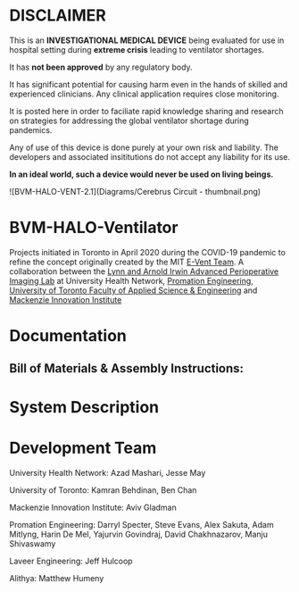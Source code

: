 # DISCLAIMER
This is an **INVESTIGATIONAL MEDICAL DEVICE** being evaluated for use
in hospital setting during **extreme crisis** leading to ventilator
shortages.

It has **not been approved** by any regulatory body.

It has significant potential for causing harm  even in the hands of
skilled and experienced clinicians. Any clinical application requires close
monitoring.

It is posted here in order to faciliate rapid knowledge sharing and research
on strategies for addressing the global ventilator shortage during pandemics.

Any of use of this device is done purely at your own risk and liability. The
developers and associated insititutions do not accept any liability for its use.

**In an ideal world, such a device would never be used on living beings.**

![BVM-HALO-VENT-2.1](Diagrams/Cerebrus Circuit - thumbnail.png)

# BVM-HALO-Ventilator
Projects initiated in Toronto in April 2020 during the COVID-19 pandemic to refine the concept originally created by the MIT <a href="https://e-vent.mit.edu" rel="nofollow" target="_blank">E-Vent Team</a>. A collaboration between the 
<a href="https://apil.ca" rel="nofollow" target="_blank">Lynn and Arnold Irwin Advanced Perioperative Imaging Lab</a> at University Health Network,
<a href="https://www.promation.com" rel="nofollow" target="_blank">Promation Engineering</a>, 
<a href="https://www.engineering.utoronto.ca" rel="nofollow" target="_blank">University of Toronto Faculty of Applied Science & Engineering</a> and 
<a href="https://mi2health.com" rel="nofollow" target="_blank">Mackenzie Innovation Institute</a>

# Documentation
## Bill of Materials & Assembly Instructions:

# System Description

# Development Team
University Health Network: Azad Mashari, Jesse May

University of Toronto: Kamran Behdinan, Ben Chan

Mackenzie Innovation Institute: Aviv Gladman

Promation Engineering: Darryl Specter, Steve Evans, Alex Sakuta, Adam Mitlyng, Harin De Mel, Yajurvin Govindraj, David Chakhnazarov, Manju Shivaswamy 

Laveer Engineering: Jeff Hulcoop 

Alithya: Matthew Humeny

